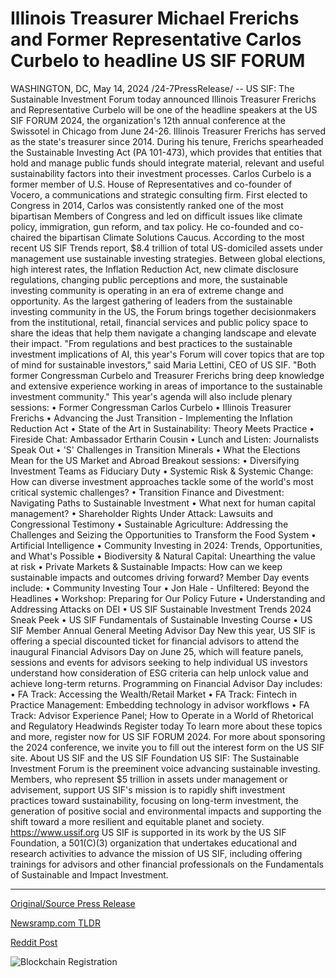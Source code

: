 # Illinois Treasurer Michael Frerichs and Former Representative Carlos Curbelo to headline US SIF FORUM

WASHINGTON, DC, May 14, 2024 /24-7PressRelease/ -- US SIF: The Sustainable Investment Forum today announced Illinois Treasurer Frerichs and Representative Curbelo will be one of the headline speakers at the US SIF FORUM 2024, the organization's 12th annual conference at the Swissotel in Chicago from June 24-26.  Illinois Treasurer Frerichs has served as the state's treasurer since 2014. During his tenure, Frerichs spearheaded the Sustainable Investing Act (PA 101-473), which provides that entities that hold and manage public funds should integrate material, relevant and useful sustainability factors into their investment processes.  Carlos Curbelo is a former member of U.S. House of Representatives and co-founder of Vocero, a communications and strategic consulting firm. First elected to Congress in 2014, Carlos was consistently ranked one of the most bipartisan Members of Congress and led on difficult issues like climate policy, immigration, gun reform, and tax policy. He co-founded and co-chaired the bipartisan Climate Solutions Caucus.   According to the most recent US SIF Trends report, $8.4 trillion of total US-domiciled assets under management use sustainable investing strategies.  Between global elections, high interest rates, the Inflation Reduction Act, new climate disclosure regulations, changing public perceptions and more, the sustainable investing community is operating in an era of extreme change and opportunity. As the largest gathering of leaders from the sustainable investing community in the US, the Forum brings together decisionmakers from the institutional, retail, financial services and public policy space to share the ideas that help them navigate a changing landscape and elevate their impact.  "From regulations and best practices to the sustainable investment implications of AI, this year's Forum will cover topics that are top of mind for sustainable investors," said Maria Lettini, CEO of US SIF. "Both former Congressman Curbelo and Treasurer Frerichs bring deep knowledge and extensive experience working in areas of importance to the sustainable investment community."  This year's agenda will also include plenary sessions: •	Former Congressman Carlos Curbelo •	Illinois Treasurer Frerichs  •	Advancing the Just Transition - Implementing the Inflation Reduction Act  •	State of the Art in Sustainability: Theory Meets Practice  •	Fireside Chat: Ambassador Ertharin Cousin •	Lunch and Listen: Journalists Speak Out •	'S' Challenges in Transition Minerals •	What the Elections Mean for the US Market and Abroad  Breakout sessions: •	Diversifying Investment Teams as Fiduciary Duty •	Systemic Risk & Systemic Change: How can diverse investment approaches tackle some of the world's most critical systemic challenges?  •	Transition Finance and Divestment: Navigating Paths to Sustainable Investment  •	What next for human capital management? •	Shareholder Rights Under Attack: Lawsuits and Congressional Testimony •	Sustainable Agriculture: Addressing the Challenges and Seizing the Opportunities to Transform the Food System •	Artificial Intelligence •	Community Investing in 2024: Trends, Opportunities, and What's Possible •	Biodiversity & Natural Capital: Unearthing the value at risk  •	Private Markets & Sustainable Impacts: How can we keep sustainable impacts and outcomes driving forward?  Member Day events include: •	Community Investing Tour •	Jon Hale - Unfiltered: Beyond the Headlines •	Workshop: Preparing for Our Policy Future  •	Understanding and Addressing Attacks on DEI •	US SIF Sustainable Investment Trends 2024 Sneak Peek •	US SIF Fundamentals of Sustainable Investing Course •	US SIF Member Annual General Meeting  Advisor Day  New this year, US SIF is offering a special discounted ticket for financial advisors to attend the inaugural Financial Advisors Day on June 25, which will feature panels, sessions and events for advisors seeking to help individual US investors understand how consideration of ESG criteria can help unlock value and achieve long-term returns.  Programming on Financial Advisor Day includes: •	FA Track: Accessing the Wealth/Retail Market •	FA Track: Fintech in Practice Management: Embedding technology in advisor workflows •	FA Track: Advisor Experience Panel; How to Operate in a World of Rhetorical and Regulatory Headwinds  Register today  To learn more about these topics and more, register now for US SIF FORUM 2024. For more about sponsoring the 2024 conference, we invite you to fill out the interest form on the US SIF site.  About US SIF and the US SIF Foundation    US SIF: The Sustainable Investment Forum is the preeminent voice advancing sustainable investing. Members, who represent $5 trillion in assets under management or advisement, support US SIF's mission is to rapidly shift investment practices toward sustainability, focusing on long-term investment, the generation of positive social and environmental impacts and supporting the shift toward a more resilient and equitable planet and society. https://www.ussif.org  US SIF is supported in its work by the US SIF Foundation, a 501(C)(3) organization that undertakes educational and research activities to advance the mission of US SIF, including offering trainings for advisors and other financial professionals on the Fundamentals of Sustainable and Impact Investment. 

---

[Original/Source Press Release](https://www.24-7pressrelease.com/press-release/510878/illinois-treasurer-michael-frerichs-and-former-representative-carlos-curbelo-to-headline-us-sif-forum)
                    

[Newsramp.com TLDR](https://newsramp.com/curated-news/us-sif-forum-2024-to-feature-key-speakers-frerichs-and-curbelo/3863c862ba4683bce05086297925cf8f) 

 



[Reddit Post](https://www.reddit.com/r/Business_NewsRamp/comments/1csqooe/us_sif_forum_2024_to_feature_key_speakers/) 



![Blockchain Registration](https://cdn.newsramp.app/24-7PressRelease/qrcode/245/15/lendQQc5.webp)